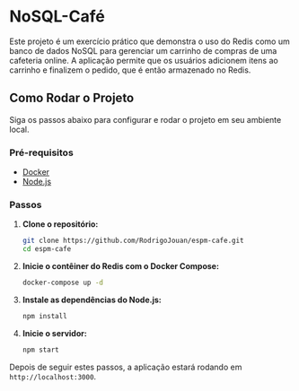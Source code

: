 # NoSQL-Café

Este projeto é um exercício prático que demonstra o uso do Redis como um banco
de dados NoSQL para gerenciar um carrinho de compras de uma cafeteria online. A
aplicação permite que os usuários adicionem itens ao carrinho e finalizem o
pedido, que é então armazenado no Redis.

## Como Rodar o Projeto

Siga os passos abaixo para configurar e rodar o projeto em seu ambiente local.

### Pré-requisitos

- [Docker](https://www.docker.com/get-started)
- [Node.js](https://nodejs.org/)

### Passos

1.  **Clone o repositório:**
    ```bash
    git clone https://github.com/RodrigoJouan/espm-cafe.git
    cd espm-cafe
    ```
2.  **Inicie o contêiner do Redis com o Docker Compose:**
    ```bash
    docker-compose up -d
    ```
3.  **Instale as dependências do Node.js:**
    ```bash
    npm install
    ```
4.  **Inicie o servidor:**
    ```bash
    npm start
    ```

Depois de seguir estes passos, a aplicação estará rodando em `http://localhost:3000`.
